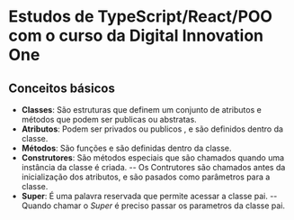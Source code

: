 # Estudos de TypeScript/React/POO com  o curso da Digital Innovation One

## Conceitos básicos 

-  **Classes**: São estruturas que definem um conjunto de atributos e métodos que podem ser publicas  ou abstratas.
-  **Atributos**: Podem ser privados ou publicos , e são definidos dentro da classe.
-  **Métodos**:  São funções e são definidas dentro da classe.
-  **Construtores**:  São métodos especiais que são chamados quando uma instância da classe é criada.
  -- Os Contrutores  são chamados antes da inicialização dos atributos, e são pasados  como parâmetros para a classe.
-  **Super**:   É uma palavra reservada que permite acessar a classe pai.
  -- Quando chamar o *Super* é preciso passar os parametros da classe pai. 






